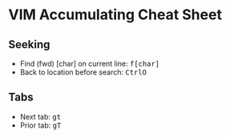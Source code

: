 # VIM Accumulating Cheat Sheet

## Seeking
 - Find (fwd) [char] on current line: <kbd>f</kbd><kbd>[char]</kbd>
 - Back to location before search: <kbd>Ctrl</kbd><kbd>O</kbd>

## Tabs
 - Next tab: <kbd>g</kbd><kbd>t</kbd>
 - Prior tab: <kbd>g</kbd><kbd>T</kbd>
